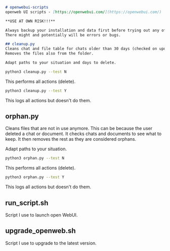

```markdown
# openwebui-scripts
openweb UI scripts - [https://openwebui.com/](https://openwebui.com/)

**USE AT OWN RISK!!!**

Always backup your installation and data first before trying out any of these scripts.
There might and potentially will be errors or bugs.

## cleanup.py
Cleans chat and file table for chats older than 30 days (checked on update date).
Removes the files also from the folder.

Adapt paths to your situation and days to delete.
```
```bash
python3 cleanup.py --test N
```
This performs all actions (delete).

```bash
python3 cleanup.py --test Y
```

This logs all actions but doesn't do them.

## orphan.py
Cleans files that are not in use anymore. This can be because the user deleted a chat or document.
It checks chats and documents to see what to keep. It then removes the rest as they are considered orphans.

Adapt paths to your situation.

```bash
python3 orphan.py --test N
```
This performs all actions (delete).

```bash
python3 orphan.py --test Y
```
This logs all actions but doesn't do them.

## run_script.sh
Script I use to launch open WebUI.

## upgrade_openweb.sh
Script I use to upgrade to the latest version.
```
